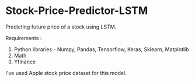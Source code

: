 # Stock-Price-Predictor-LSTM
Predicting future price of a stock using LSTM.

Requirements : 
1) Python libraries - Numpy, Pandas, Tensorflow, Keras, Sklearn, Matplotlib
2) Math
3) Yfinance

I've used Apple stock price dataset for this model.

